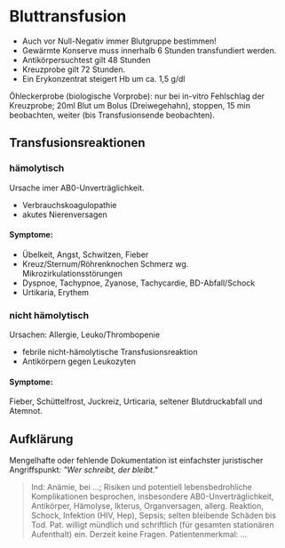 # Bluttransfusion

- Auch vor Null-Negativ immer Blutgruppe bestimmen!
- Gewärmte Konserve muss innerhalb 6 Stunden transfundiert werden.
- Antikörpersuchtest gilt 48 Stunden
- Kreuzprobe gilt 72 Stunden.
- Ein Erykonzentrat steigert Hb um ca. 1,5 g/dl

Öhleckerprobe (biologische Vorprobe): nur bei in-vitro Fehlschlag der Kreuzprobe; 20ml Blut um Bolus (Dreiwegehahn), stoppen, 15 min beobachten, weiter (bis Transfusionsende beobachten).

## Transfusionsreaktionen
### hämolytisch

Ursache imer AB0-Unverträglichkeit.

- Verbrauchskoagulopathie
- akutes Nierenversagen

#### Symptome:

- Übelkeit, Angst, Schwitzen, Fieber
- Kreuz/Sternum/Röhrenknochen Schmerz wg. Mikrozirkulationsstörungen
- Dyspnoe, Tachypnoe, Zyanose, Tachycardie, BD-Abfall/Schock
- Urtikaria, Erythem

### nicht hämolytisch

Ursachen: Allergie, Leuko/Thrombopenie

- febrile nicht-hämolytische Transfusionsreaktion 
- Antikörpern gegen Leukozyten

#### Symptome:

Fieber, Schüttelfrost, Juckreiz, Urticaria, seltener Blutdruckabfall und Atemnot.

## Aufklärung

Mengelhafte oder fehlende Dokumentation ist einfachster juristischer Angriffspunkt: *"Wer schreibt, der bleibt."*

> Ind: Anämie, bei …; Risiken und potentiell lebensbedrohliche Komplikationen besprochen, insbesondere AB0-Unverträglichkeit, Antikörper, Hämolyse, Ikterus, Organversagen, allerg. Reaktion, Schock, Infektion (HIV, Hep), Sepsis; selten bleibende Schäden bis Tod.
> Pat. willigt mündlich und schriftlich (für gesamten stationären Aufenthalt) ein.
> Derzeit keine Fragen. Patientenmerkmal: …
